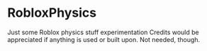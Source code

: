 # RobloxPhysics
Just some Roblox physics stuff experimentation
Credits would be appreciated if anything is used or built upon. Not needed, though.
